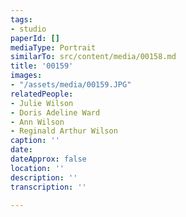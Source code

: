 ```yaml
---
tags:
- studio
paperId: []
mediaType: Portrait
similarTo: src/content/media/00158.md
title: '00159'
images:
- "/assets/media/00159.JPG"
relatedPeople:
- Julie Wilson
- Doris Adeline Ward
- Ann Wilson
- Reginald Arthur Wilson
caption: ''
date: 
dateApprox: false
location: ''
description: ''
transcription: ''

---
```

